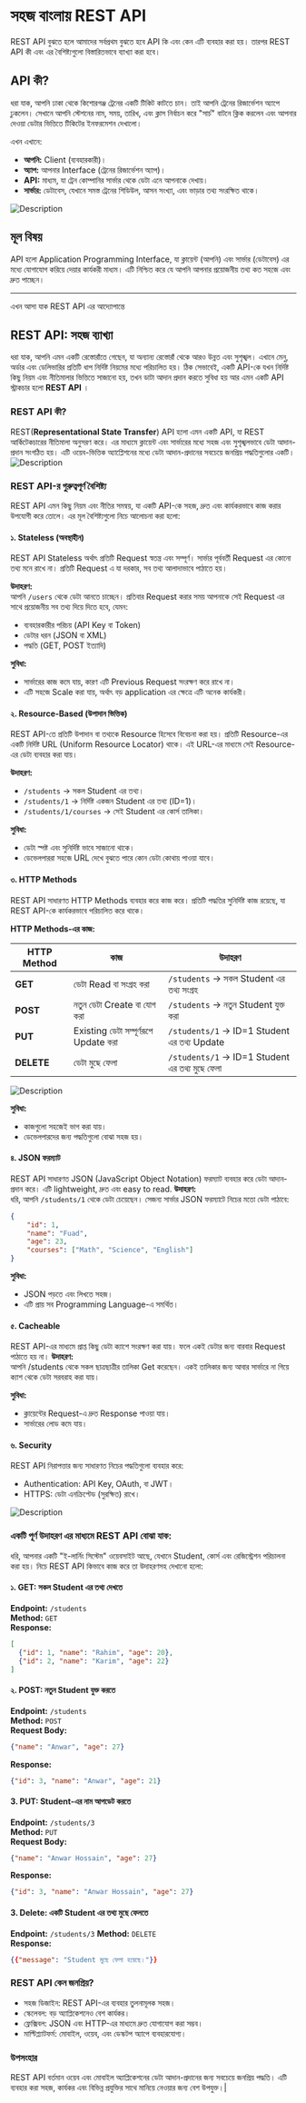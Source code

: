# সহজ বাংলায় REST API

REST API বুঝতে হলে আমাদের সর্বপ্রথম বুঝতে হবে API কি এবং কেন এটি ব্যবহার করা হয়। তারপর REST API কী এবং এর বৈশিষ্ট্যগুলো বিস্তারিতভাবে ব্যাখ্যা করা হবে।
## API কী?  
ধরা যাক, আপনি ঢাকা থেকে কিশোরগঞ্জ ট্রেনের একটি টিকিট কাটতে চান। তাই আপনি ট্রেনের রিজার্ভেশন অ্যাপে ঢুকলেন। সেখানে আপনি স্টেশনের নাম, সময়, তারিখ, এবং ক্লাস নির্বাচন করে "সার্চ" বাটনে ক্লিক করলেন এবং আপনার দেওয়া ডেটার ভিত্তিতে টিকিটের ইনফরমেশন দেখালো।

এখন এখানে:
- **আপনি:** Client (ব্যবহারকারী)।
- **অ্যাপ:** আপনার Interface (ট্রেনের রিজার্ভেশন অ্যাপ)।
- **API:** মাধ্যম, যা ট্রেন কোম্পানির সার্ভার থেকে ডেটা এনে আপনাকে দেখায়।
- **সার্ভার:** ডেটাবেস, যেখানে সমস্ত ট্রেনের শিডিউল, আসন সংখ্যা, এবং ভাড়ার তথ্য সংরক্ষিত থাকে।


![Description](diagram-what-is-an-api-postman-illustration.svg)

## মূল বিষয়
API হলো Application Programming Interface, যা ক্লায়েন্ট (আপনি) এবং সার্ভার (ডেটাবেস) এর মধ্যে যোগাযোগ করিয়ে দেয়ার কার্যকরী মাধ্যম। এটি নিশ্চিত করে যে আপনি আপনার প্রয়োজনীয় তথ্য কত সহজে এবং দ্রুত পাচ্ছেন।

---
এখন আসা যাক REST API এর আদ্যোপান্তে
## REST API: সহজ ব্যাখ্যা

ধরা যাক, আপনি এমন একটি রেস্তোরাঁতে গেছেন, যা অন্যান্য রেস্তোরাঁ থেকে আরও উন্নত এবং সুশৃঙ্খল। এখানে মেনু, অর্ডার এবং ডেলিভারির প্রতিটি ধাপ নির্দিষ্ট নিয়মের মধ্যে পরিচালিত হয়। ঠিক সেভাবেই, একটি API-কে যখন নির্দিষ্ট কিছু নিয়ম এবং নীতিমালার ভিত্তিতে সাজানো হয়, তখন ডাটা আদান প্রদান করতে সুবিধা হয় আর এমন একটি API স্ট্রাকচার হলো  **REST API** । 

### REST API কী?
REST(**Representational State Transfer**) API হলো এমন একটি API, যা REST আর্কিটেকচারের নীতিমালা অনুসরণ করে। এর মাধ্যমে ক্লায়েন্ট এবং সার্ভারের মধ্যে সহজ এবং সুশৃঙ্খলভাবে ডেটা আদান-প্রদান সংগঠিত হয়। এটি ওয়েব-ভিত্তিক অ্যাপ্লিেশনের মধ্যে ডেটা আদান-প্রদানের সবচেয়ে জনপ্রিয় পদ্ধতিগুলোর একটি।
![Description](rest-api.png)

### REST API-র গুরুত্বপূর্ণ বৈশিষ্ট্য

REST API এমন কিছু নিয়ম এবং নীতির সমন্বয়, যা একটি API-কে সহজ, দ্রুত এবং কার্যকরভাবে কাজ করার উপযোগী করে তোলে। এর মূল বৈশিষ্ট্যগুলো নিচে আলোচনা করা হলো:

#### ১. Stateless (অবস্থাহীন)

REST API Stateless অর্থাৎ প্রতিটি Request স্বতন্ত্র এবং সম্পূর্ণ। সার্ভার পূর্ববর্তী Request এর কোনো তথ্য মনে রাখে না। প্রতিটি Request এ যা দরকার, সব তথ্য আলাদাভাবে পাঠাতে হয়।

**উদাহরণ:**  
আপনি `/users` থেকে ডেটা আনতে চাচ্ছেন। প্রতিবার Request করার সময় আপনাকে সেই Request এর সাথে প্রয়োজনীয় সব তথ্য দিয়ে দিতে হবে, যেমন:
- ব্যবহারকারীর পরিচয় (API Key বা Token)
- ডেটার ধরন (JSON বা XML)
- পদ্ধতি (GET, POST ইত্যাদি)

**সুবিধা:**
- সার্ভারের কাজ কমে যায়, কারণ এটি Previous Request সংরক্ষণ করে রাখে না।
- এটি সহজে Scale করা যায়, অর্থাৎ বড় application এর ক্ষেত্রে এটি অনেক কার্যকরী।

#### ২. Resource-Based (উপাদান ভিত্তিক)

REST API-তে প্রতিটি উপাদান বা তথ্যকে Resource হিসেবে বিবেচনা করা হয়। প্রতিটি Resource-এর একটি নির্দিষ্ট URL (Uniform Resource Locator) থাকে। এই URL-এর মাধ্যমে সেই Resource-এর ডেটা ব্যবহার করা যায়।

**উদাহরণ:**
- `/students` → সকল Student এর তথ্য।
- `/students/1` → নির্দিষ্ট একজন Student এর তথ্য (ID=1)।
- `/students/1/courses` → সেই Student এর কোর্স তালিকা।

**সুবিধা:**
- ডেটা স্পষ্ট এবং সুনির্দিষ্ট ভাবে সাজানো থাকে।
- ডেভেলপাররা সহজে URL দেখে বুঝতে পারে কোন ডেটা কোথায় পাওয়া যাবে।


#### ৩. HTTP Methods

REST API সাধারণত HTTP Methods ব্যবহার করে কাজ করে। প্রতিটি পদ্ধতির সুনির্দিষ্ট কাজ রয়েছে, যা REST API-কে কার্যকরভাবে পরিচালিত করে থাকে।

**HTTP Methods-এর কাজ:**

| HTTP Method  | কাজ                          | উদাহরণ                        |
|------------|-----------------------------|-------------------------------|
| **GET**    | ডেটা Read বা সংগ্রহ করা       | `/students` → সকল Student এর তথ্য সংগ্রহ |
| **POST**   | নতুন ডেটা Create বা যোগ করা  | `/students` → নতুন Student যুক্ত করা   |
| **PUT**    | Existing ডেটা সম্পূর্ণরূপে Update করা | `/students/1` → ID=1 Student এর তথ্য Update |
| **DELETE** | ডেটা মুছে ফেলা              | `/students/1` → ID=1 Student এর তথ্য মুছে ফেলা |


![Description](HTTP-METHOD.png)

**সুবিধা:**
- কাজগুলো সহজেই ভাগ করা যায়।
- ডেভেলপারদের জন্য পদ্ধতিগুলো বোঝা সহজ হয়।

#### ৪. JSON ফরম্যাট

REST API সাধারণত JSON (JavaScript Object Notation) ফরম্যাট ব্যবহার করে ডেটা আদান-প্রদান করে। এটি lightweight, দ্রুত এবং easy to read.
**উদাহরণ:**  
ধরি, আপনি `/students/1` থেকে ডেটা চেয়েছেন। সেজন্য সার্ভার JSON ফরম্যাটে নিচের মতো ডেটা পাঠাবে:

```json
{
    "id": 1,
    "name": "Fuad",
    "age": 23,
    "courses": ["Math", "Science", "English"]
}
```
**সুবিধা:**
- JSON পড়তে এবং লিখতে সহজ।
- এটি প্রায় সব Programming Language-এ সমর্থিত।

#### ৫. Cacheable 
REST API-এর মাধ্যমে প্রাপ্ত কিছু ডেটা ক্যাশে সংরক্ষণ করা যায়। ফলে একই ডেটার জন্য বারবার Request পাঠাতে হয় না।
**উদাহরণ:**  
আপনি /students থেকে সকল ছাত্রছাত্রীর তালিকা Get করেছেন। একই তালিকার জন্য আবার সার্ভারে না গিয়ে ক্যাশ থেকে ডেটা সরবরাহ করা যায়।

**সুবিধা:**
- ক্লায়েন্টের Request-এ দ্রুত Response পাওয়া যায়।
- সার্ভারের লোড কমে যায়।

#### ৬. Security  
REST API নিরাপত্তার জন্য সাধারণত নিচের পদ্ধতিগুলো ব্যবহার করে:
- Authentication: API Key, OAuth, বা JWT।
- HTTPS: ডেটা এনক্রিপ্টেড (সুরক্ষিত) রাখে।

![Description](rest-api2.png)

### একটি পূর্ণ উদাহরণ এর মাধ্যমে REST API বোঝা যাক:
ধরি, আপনার একটি "ই-লার্নিং সিস্টেম" ওয়েবসাইট আছে, যেখানে Student, কোর্স এবং রেজিস্ট্রেশন পরিচালনা করা হয়। নিচে REST API কিভাবে কাজ করে তা উদাহরণসহ দেখানো হলো:
#### ১. GET: সকল Student এর তথ্য দেখতে
**Endpoint:** `/students`  
**Method:** `GET`  
**Response:**
```json
[
  {"id": 1, "name": "Rahim", "age": 20},
  {"id": 2, "name": "Karim", "age": 22}
]
````
#### ২. POST: নতুন Student যুক্ত করতে
**Endpoint:** `/students`  
**Method:** `POST`  
**Request Body:**
```json
{"name": "Anwar", "age": 27}
````
**Response:**
```json
{"id": 3, "name": "Anwar", "age": 21}
````

#### 3. PUT: Student-এর নাম আপডেট করতে
**Endpoint:** `/students/3`  
**Method:** `PUT`  
**Request Body:**
```json
{"name": "Anwar Hossain", "age": 27}
````
**Response:**
```json
{"id": 3, "name": "Anwar Hossain", "age": 27}
````

#### 3. Delete: একটি Student এর তথ্য মুছে ফেলতে
**Endpoint:** `/students/3`
**Method:** `DELETE`  
**Response:**
```json
{{"message": "Student মুছে ফেলা হয়েছে।"}}
````

### REST API কেন জনপ্রিয়?
- সহজ ডিজাইন: REST API-এর ব্যবহার তুলনামূলক সহজ।
- স্কেলেবল: বড় অ্যাপ্লিকেশনেও বেশ কার্যকর।
- ফ্লেক্সিবল: JSON এবং HTTP-এর মাধ্যমে দ্রুত যোগাযোগ করা সম্ভব।
- মাল্টিপ্ল্যাটফর্ম: মোবাইল, ওয়েব, এবং ডেস্কটপ অ্যাপে ব্যবহারযোগ্য।

### উপসংহার
REST API বর্তমান ওয়েব এবং মোবাইল অ্যাপ্লিকেশনের ডেটা আদান-প্রদানের জন্য সবচেয়ে জনপ্রিয় পদ্ধতি। এটি ব্যবহার করা সহজ, কার্যকর এবং বিভিন্ন প্রযুক্তির সাথে মানিয়ে নেওয়ার জন্য বেশ উপযুক্ত।|

